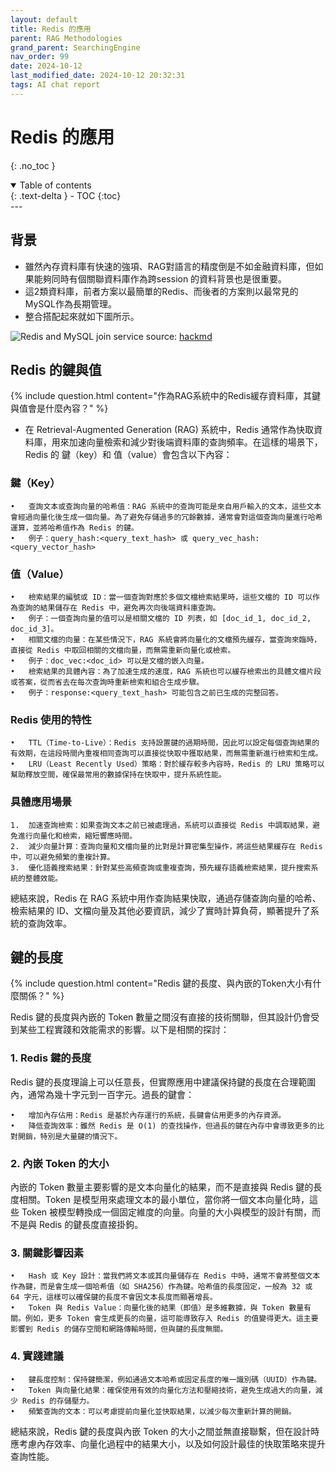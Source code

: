 ```yaml
---
layout: default
title: Redis 的應用
parent: RAG Methodologies
grand_parent: SearchingEngine
nav_order: 99
date: 2024-10-12 
last_modified_date: 2024-10-12 20:32:31
tags: AI chat report
---
```


# Redis 的應用
{: .no_toc }

<details open markdown="block">
  <summary>
    Table of contents
  </summary>
  {: .text-delta }
- TOC
{:toc}
</details>
---

## 背景

- 雖然內存資料庫有快速的強項、RAG對語言的精度倒是不如金融資料庫，但如果能夠同時有個關聯資料庫作為跨session 的資料背景也是很重要。
- 這2類資料庫，前者方案以最簡單的Redis、而後者的方案則以最常見的MySQL作為長期管理。
- 整合搭配起來就如下圖所示。

![Redis and MySQL join service](https://hackmd.io/@cynote/BkobMykLw)
source: [hackmd](https://hackmd.io/@cynote/BkobMykLw)

## Redis 的鍵與值

{% include question.html content="作為RAG系統中的Redis緩存資料庫，其鍵與值會是什麼內容？" %}
- 在 Retrieval-Augmented Generation (RAG) 系統中，Redis 通常作為快取資料庫，用來加速向量檢索和減少對後端資料庫的查詢頻率。在這樣的場景下，Redis 的 鍵（key）和 值（value）會包含以下內容：

### 鍵（Key）

	•	查詢文本或查詢向量的哈希值：RAG 系統中的查詢可能是來自用戶輸入的文本，這些文本會經過向量化後生成一個向量。為了避免存儲過多的冗餘數據，通常會對這個查詢向量進行哈希運算，並將哈希值作為 Redis 的鍵。
	•	例子：query_hash:<query_text_hash> 或 query_vec_hash:<query_vector_hash>

### 值（Value）

	•	檢索結果的編號或 ID：當一個查詢對應於多個文檔檢索結果時，這些文檔的 ID 可以作為查詢的結果儲存在 Redis 中，避免再次向後端資料庫查詢。
	•	例子：一個查詢向量的值可以是相關文檔的 ID 列表，如 [doc_id_1, doc_id_2, doc_id_3]。
	•	相關文檔的向量：在某些情況下，RAG 系統會將向量化的文檔預先緩存，當查詢來臨時，直接從 Redis 中取回相關的文檔向量，而無需重新向量化或檢索。
	•	例子：doc_vec:<doc_id> 可以是文檔的嵌入向量。
	•	檢索結果的具體內容：為了加速生成的速度，RAG 系統也可以緩存檢索出的具體文檔片段或答案，從而省去在每次查詢時重新檢索和組合生成步驟。
	•	例子：response:<query_text_hash> 可能包含之前已生成的完整回答。

### Redis 使用的特性

	•	TTL（Time-to-Live）：Redis 支持設置鍵的過期時間，因此可以設定每個查詢結果的有效期，在這段時間內重複相同查詢可以直接從快取中獲取結果，而無需重新進行檢索和生成。
	•	LRU（Least Recently Used）策略：對於緩存較多內容時，Redis 的 LRU 策略可以幫助釋放空間，確保最常用的數據保持在快取中，提升系統性能。

### 具體應用場景

	1.	加速查詢檢索：如果查詢文本之前已被處理過，系統可以直接從 Redis 中調取結果，避免進行向量化和檢索，縮短響應時間。
	2.	減少向量計算：查詢向量和文檔向量的比對是計算密集型操作，將這些結果緩存在 Redis 中，可以避免頻繁的重複計算。
	3.	優化語義搜索結果：針對某些高頻查詢或重複查詢，預先緩存語義檢索結果，提升搜索系統的整體效能。

總結來說，Redis 在 RAG 系統中用作查詢結果快取，通過存儲查詢向量的哈希、檢索結果的 ID、文檔向量及其他必要資訊，減少了實時計算負荷，顯著提升了系統的查詢效率。

## 鍵的長度

{% include question.html content="Redis 鍵的長度、與內嵌的Token大小有什麼關係？" %}

Redis 鍵的長度與內嵌的 Token 數量之間沒有直接的技術關聯，但其設計仍會受到某些工程實踐和效能需求的影響。以下是相關的探討：

### 1. Redis 鍵的長度

Redis 鍵的長度理論上可以任意長，但實際應用中建議保持鍵的長度在合理範圍內，通常為幾十字元到一百字元。過長的鍵會：

	•	增加內存佔用：Redis 是基於內存運行的系統，長鍵會佔用更多的內存資源。
	•	降低查詢效率：雖然 Redis 是 O(1) 的查找操作，但過長的鍵在內存中會導致更多的比對開銷，特別是大量鍵的情況下。

### 2. 內嵌 Token 的大小

內嵌的 Token 數量主要影響的是文本向量化的結果，而不是直接與 Redis 鍵的長度相關。Token 是模型用來處理文本的最小單位，當你將一個文本向量化時，這些 Token 被模型轉換成一個固定維度的向量。向量的大小與模型的設計有關，而不是與 Redis 的鍵長度直接掛鉤。

### 3. 關鍵影響因素

	•	Hash 或 Key 設計：當我們將文本或其向量儲存在 Redis 中時，通常不會將整個文本作為鍵，而是會生成一個哈希值（如 SHA256）作為鍵。哈希值的長度固定，一般為 32 或 64 字元，這樣可以確保鍵的長度不會因文本長度而顯著增長。
	•	Token 與 Redis Value：向量化後的結果（即值）是多維數據，與 Token 數量有關。例如，更多 Token 會生成更長的向量，這可能導致存入 Redis 的值變得更大。這主要影響到 Redis 的儲存空間和網路傳輸時間，但與鍵的長度無關。

### 4. 實踐建議

	•	鍵長度控制：保持鍵簡潔，例如通過文本哈希或固定長度的唯一識別碼（UUID）作為鍵。
	•	Token 與向量化結果：確保使用有效的向量化方法和壓縮技術，避免生成過大的向量，減少 Redis 的存儲壓力。
	•	頻繁查詢的文本：可以考慮提前向量化並快取結果，以減少每次重新計算的開銷。

總結來說，Redis 鍵的長度與內嵌 Token 的大小之間並無直接聯繫，但在設計時應考慮內存效率、向量化過程中的結果大小，以及如何設計最佳的快取策略來提升查詢性能。

